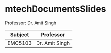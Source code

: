 # mtechDocumentsSlides

Professor: Dr. Amit Singh

| Subject | Professor |
| ------  | ------ |
| EMC5103 | Dr. Amit Singh |

